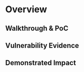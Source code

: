 # Overview
<!--
**Please replace text in each section below**

No Rate Limiting on registration form - Vulnerability Report

Resources:

- <https://www.owasp.org/index.php?title=OWASP_Periodic_Table_of_Vulnerabilities_-_Brute_Force_(Generic)_/_Insufficient_Anti-automation&setlang=en>
- <http://projects.webappsec.org/w/page/13246938/Insufficient%20Anti-automation>
-->

## Walkthrough & PoC
<!--
Provide a step-by-step walkthrough on how to access the vulnerable injection point, and how to exploit the vulnerability.
Adding a dot-pointed walkthrough with relevant screenshots will speed triage time and result in faster rewards!

Example:

1. Browse to the website <www.inscope.com/register>
2. Fill out the form and add in our username, password, and email address
3. Turn on our intercept proxy for the browser and submit the form
4. Send the request to intruder from the intercept proxy
5. Modify the payload to be a numbered list between 1-100
6. Set our payload position for the end of our email address and username
7. Submit the request 100 times and wait 5 minutes
8. Use our password on our username+100, and you will see we're signed in.
-->

## Vulnerability Evidence
<!--
Your submission MUST include evidence of the vulnerability and not be theoretical in nature.

You must attach the request you are sending to trigger the account registration, the intruder process running with 100 requests, and the last account generated signing in.  
-->

## Demonstrated Impact
<!--
This will allow an attacker to generate multiple spam accounts on the website, and squat usernames on the website, preventing legitmate users from joining.
--> 
